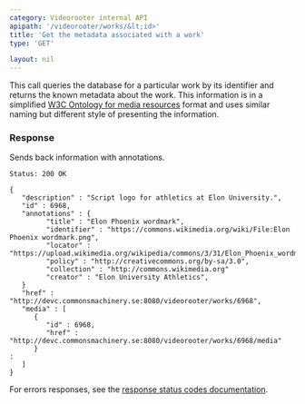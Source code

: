 ```yaml
---
category: Videorooter internal API
apipath: '/videorooter/works/&lt;id>'
title: 'Get the metadata associated with a work'
type: 'GET'

layout: nil
---
```


This call queries
the database for a particular work by its identifier and returns the known
metadata about the work. This information is in a simplified
[W3C Ontology for media resources](http://www.w3.org/TR/mediaont-10/) format and uses similar naming but different style of presenting the information.

### Response

Sends back information with annotations.

```Status: 200 OK```
```
{
   "description" : "Script logo for athletics at Elon University.",
   "id" : 6968,
   "annotations" : {
         "title" : "Elon Phoenix wordmark",
         "identifier" : "https://commons.wikimedia.org/wiki/File:Elon Phoenix wordmark.png",
         "locator" : "https://upload.wikimedia.org/wikipedia/commons/3/31/Elon_Phoenix_wordmark.png",
         "policy" : "http://creativecommons.org/by-sa/3.0",
         "collection" : "http://commons.wikimedia.org"
         "creator" : "Elon University Athletics",
   }
   "href" : "http://devc.commonsmachinery.se:8080/videorooter/works/6968",
   "media" : [
      {
         "id" : 6968,
         "href" : "http://devc.commonsmachinery.se:8080/videorooter/works/6968/media"
      }
:
   ]
}
```

For errors responses, see the [response status codes documentation](#response-status-codes).
